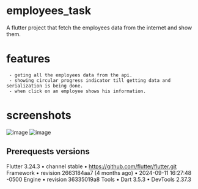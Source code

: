 # employees_task

A flutter project that fetch the employees data from the internet and show them.

# features

     - geting all the employees data from the api.
     - showing circular progress indicator till getting data and serialization is being done.
     - when click on an employee shows his information.

# screenshots
![image](https://github.com/user-attachments/assets/dfbf8054-b65b-4b29-9ccd-bdaa116805af)
![image](https://github.com/user-attachments/assets/e2bba1b0-13a4-4cd9-8971-888c83855faf)


## Prerequests versions
Flutter 3.24.3 • channel stable • https://github.com/flutter/flutter.git
Framework • revision 2663184aa7 (4 months ago) • 2024-09-11 16:27:48 -0500
Engine • revision 36335019a8
Tools • Dart 3.5.3 • DevTools 2.37.3
